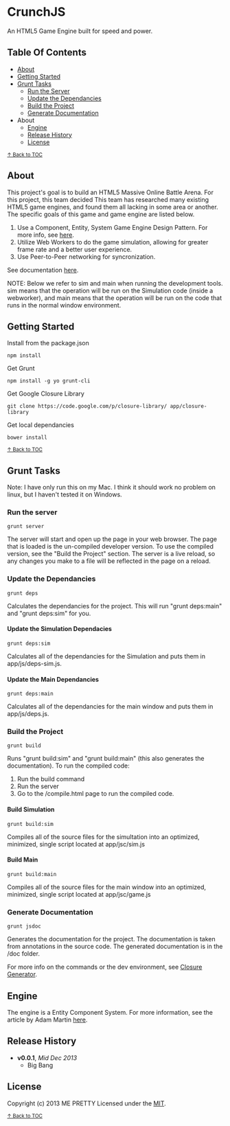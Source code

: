 # CrunchJS

An HTML5 Game Engine built for speed and power.

## Table Of Contents

* [About](#about)
* [Getting Started](#getting-started)
* [Grunt Tasks](#grunt-tasks)
  - [Run the Server](#run-the-server)
  - [Update the Dependancies](#update-the-dependancies)
  - [Build the Project](#build-the-project)
  - [Generate Documentation](#generate-documentation)
* About
  - [Engine](#engine)
  - [Release History](#release-history)
  - [License](#license)


<sup>[↑ Back to TOC](#table-of-contents)</sup>

## About

This project's goal is to build an HTML5 Massive Online Battle Arena. For this project, this team decided This team has researched many existing HTML5 game engines, and found them all lacking in some area or another. The specific goals of this game and game engine are listed below.

1. Use a Component, Entity, System Game Engine Design Pattern. For more info, see [here][ecs-article].
2. Utilize Web Workers to do the game simulation, allowing for greater frame rate and a better user experience.
3. Use Peer-to-Peer networking for syncronization. 

See documentation [here][doc].


NOTE: Below we refer to sim and main when running the development tools. sim means that the operation will be run on the Simulation code (inside a webworker), and main means that the operation will be run on the code that runs in the normal window environment.


## Getting Started

Install from the package.json
```shell
npm install
```

Get Grunt
```shell
npm install -g yo grunt-cli
```

Get Google Closure Library
```shell
git clone https://code.google.com/p/closure-library/ app/closure-library
```

Get local dependancies
```shell
bower install
```

<sup>[↑ Back to TOC](#table-of-contents)</sup>

## Grunt Tasks

Note: I have only run this on my Mac. I think it should work no problem on linux, but I haven't tested it on Windows.

### Run the server

```
grunt server
```

The server will start and open up the page in your web browser. The page that is loaded is the un-compiled developer version. To use the compiled version, see the "Build the Project" section. The server is a live reload, so any changes you make to a file will be reflected in the page on a reload. 

### Update the Dependancies

```
grunt deps
```

Calculates the dependancies for the project. This will run "grunt deps:main" and "grunt deps:sim" for you.

#### Update the Simulation Dependacies

```
grunt deps:sim
```

Calculates all of the dependancies for the Simulation and puts them in app/js/deps-sim.js.

#### Update the Main Dependancies

```
grunt deps:main
```

Calculates all of the dependancies for the main window and puts them in app/js/deps.js.

### Build the Project

```
grunt build
```

Runs "grunt build:sim" and "grunt build:main" (this also generates the documentation). To run the compiled code:

1. Run the build command
2. Run the server 
3. Go to the /compile.html page to run the compiled code.

#### Build Simulation

```
grunt build:sim
```

Compiles all of the source files for the simultation into an optimized, minimized, single script located at app/jsc/sim.js

#### Build Main

```
grunt build:main
```

Compiles all of the source files for the main window into an optimized, minimized, single script located at app/jsc/game.js

### Generate Documentation

```
grunt jsdoc
```

Generates the documentation for the project. The documentation is taken from annotations in the source code. The generated documentation is in the /doc folder.

For more info on the commands or the dev environment, see [Closure Generator][closure-gen].

## Engine
The engine is a Entity Component System. For more information, see the article by Adam Martin [here][ecs-article].
## Release History
- **v0.0.1**, *Mid Dec 2013*
  - Big Bang

## License
Copyright (c) 2013 ME PRETTY
Licensed under the [MIT](LICENSE-MIT).

<sup>[↑ Back to TOC](#table-of-contents)</sup>

[closure-library]: https://developers.google.com/closure/library/ "Google Closure Library"
[closure-tools]: https://developers.google.com/closure/ "Google Closure Tools"
[grunt]: http://gruntjs.com/
[Getting Started]: https://github.com/gruntjs/grunt/wiki/Getting-started
[package.json]: https://npmjs.org/doc/json.html
[Gruntfile]: https://github.com/gruntjs/grunt/wiki/Sample-Gruntfile "Grunt's Gruntfile.js"
[yeoman]: http://yeoman.io/ "yeoman Modern Workflows for Modern Webapps"
[bower]:http://twitter.github.com/bower/ "THE BROWSER PACKAGE MANAGER html, css, and javascript"
[closure-gen]:https://github.com/closureplease/generator-closure
[ecs-article]:http://t-machine.org/index.php/2007/09/03/entity-systems-are-the-future-of-mmog-development-part-1/
[doc]:http://jadmz.github.io/CrunchJS
